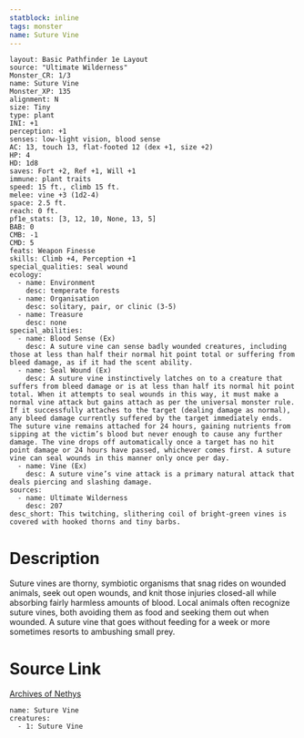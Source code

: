 ```yaml
---
statblock: inline
tags: monster
name: Suture Vine
---
```

```statblock
layout: Basic Pathfinder 1e Layout
source: "Ultimate Wilderness"
Monster_CR: 1/3
name: Suture Vine
Monster_XP: 135
alignment: N
size: Tiny
type: plant
INI: +1
perception: +1
senses: low-light vision, blood sense
AC: 13, touch 13, flat-footed 12 (dex +1, size +2)
HP: 4
HD: 1d8
saves: Fort +2, Ref +1, Will +1
immune: plant traits
speed: 15 ft., climb 15 ft.
melee: vine +3 (1d2-4)
space: 2.5 ft.
reach: 0 ft.
pf1e_stats: [3, 12, 10, None, 13, 5]
BAB: 0
CMB: -1
CMD: 5
feats: Weapon Finesse
skills: Climb +4, Perception +1
special_qualities: seal wound
ecology:
  - name: Environment
    desc: temperate forests
  - name: Organisation
    desc: solitary, pair, or clinic (3-5)
  - name: Treasure
    desc: none
special_abilities:
  - name: Blood Sense (Ex)
    desc: A suture vine can sense badly wounded creatures, including those at less than half their normal hit point total or suffering from bleed damage, as if it had the scent ability.
  - name: Seal Wound (Ex)
    desc: A suture vine instinctively latches on to a creature that suffers from bleed damage or is at less than half its normal hit point total. When it attempts to seal wounds in this way, it must make a normal vine attack but gains attach as per the universal monster rule. If it successfully attaches to the target (dealing damage as normal), any bleed damage currently suffered by the target immediately ends. The suture vine remains attached for 24 hours, gaining nutrients from sipping at the victim’s blood but never enough to cause any further damage. The vine drops off automatically once a target has no hit point damage or 24 hours have passed, whichever comes first. A suture vine can seal wounds in this manner only once per day.
  - name: Vine (Ex)
    desc: A suture vine’s vine attack is a primary natural attack that deals piercing and slashing damage.
sources:
  - name: Ultimate Wilderness
    desc: 207
desc_short: This twitching, slithering coil of bright-green vines is covered with hooked thorns and tiny barbs.
```
# Description
Suture vines are thorny, symbiotic organisms that snag rides on wounded animals, seek out open wounds, and knit those injuries closed-all while absorbing fairly harmless amounts of blood. Local animals often recognize suture vines, both avoiding them as food and seeking them out when wounded. A suture vine that goes without feeding for a week or more sometimes resorts to ambushing small prey.
# Source Link
[Archives of Nethys](https://aonprd.com/MonsterDisplay.aspx?ItemName=Suture%20Vine)
```encounter-table
name: Suture Vine
creatures:
  - 1: Suture Vine
```
